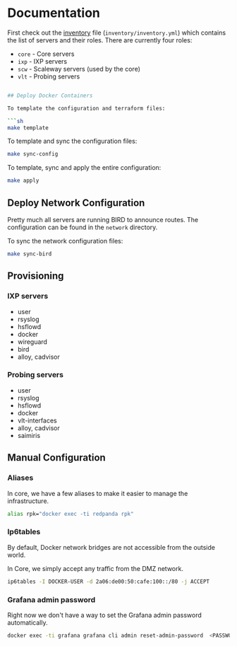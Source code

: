 # Documentation

First check out the [inventory](../inventory/inventory.yml) file (`inventory/inventory.yml`) which contains the list of servers and their roles.
There are currently four roles:

* `core` - Core servers
* `ixp`  - IXP servers
* `scw`  - Scaleway servers (used by the core)
* `vlt`  - Probing servers

```sh

## Deploy Docker Containers

To template the configuration and terraform files:

```sh
make template
```

To template and sync the configuration files:

```sh
make sync-config
```

To template, sync and apply the entire configuration:

```sh
make apply
```

## Deploy Network Configuration

Pretty much all servers are running BIRD to announce routes. The configuration can be found in the `network` directory.

To sync the network configuration files:

```sh
make sync-bird
```

## Provisioning

### IXP servers

* user
* rsyslog
* hsflowd
* docker
* wireguard
* bird
* alloy, cadvisor

### Probing servers

* user
* rsyslog
* hsflowd
* docker
* vlt-interfaces
* alloy, cadvisor
* saimiris

## Manual Configuration

### Aliases

In core, we have a few aliases to make it easier to manage the infrastructure.

```sh
alias rpk="docker exec -ti redpanda rpk"
```

### Ip6tables

By default, Docker network bridges are not accessible from the outside world.

In Core, we simply accept any traffic from the DMZ network.

```sh
ip6tables -I DOCKER-USER -d 2a06:de00:50:cafe:100::/80 -j ACCEPT
```

### Grafana admin password

Right now we don't have a way to set the Grafana admin password automatically.

```sh
docker exec -ti grafana grafana cli admin reset-admin-password  <PASSWORD>
```
